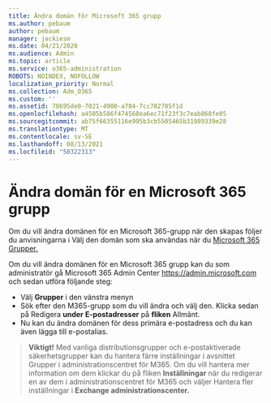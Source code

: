 ```yaml
---
title: Ändra domän för Microsoft 365 grupp
ms.author: pebaum
author: pebaum
manager: jackiesm
ms.date: 04/21/2020
ms.audience: Admin
ms.topic: article
ms.service: o365-administration
ROBOTS: NOINDEX, NOFOLLOW
localization_priority: Normal
ms.collection: Adm_O365
ms.custom: ''
ms.assetid: 78695de0-7021-4900-a784-7cc782785f1d
ms.openlocfilehash: a4505b586f474568ea6ec71f23f3c7eab868fe05
ms.sourcegitcommit: ab75f66355116e995b3cb5505465b31989339e28
ms.translationtype: MT
ms.contentlocale: sv-SE
ms.lasthandoff: 08/13/2021
ms.locfileid: "58322313"
---
```

# <a name="change-the-domain-for-a-microsoft-365-group"></a>Ändra domän för en Microsoft 365 grupp

Om du vill ändra domänen för en Microsoft 365-grupp när den skapas följer du anvisningarna i Välj den domän som ska användas när du [Microsoft 365 Grupper.](https://docs.microsoft.com/microsoft-365/admin/create-groups/choose-domain-to-create-groups)

Om du vill ändra domänen för en Microsoft 365 grupp kan du som administratör gå Microsoft 365 Admin Center https://admin.microsoft.com och sedan utföra följande steg:

- Välj **Grupper** i den vänstra menyn
- Sök efter den M365-grupp som du vill ändra och välj den. Klicka sedan på Redigera **under** **E-postadresser** på **fliken** Allmänt.
- Nu kan du ändra domänen för dess primära e-postadress och du kan även lägga till e-postalias.

> **Viktigt!** Med vanliga distributionsgrupper och e-postaktiverade säkerhetsgrupper kan du hantera  färre inställningar i avsnittet Grupper i administrationscentret för M365. Om du vill hantera mer information om dem klickar du på fliken **Inställningar** när du redigerar en av dem i administrationscentret för M365 och väljer Hantera fler inställningar i **Exchange administrationscenter.**